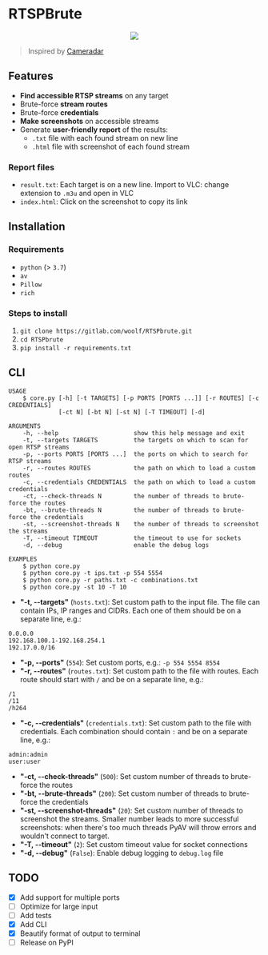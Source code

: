 # RTSPBrute

<p align="center">
   <a href="https://asciinema.org/a/348924?autoplay=1" target="_blank"><img src="https://asciinema.org/a/348924.svg" /></a>
</p>

> Inspired by [Cameradar](https://github.com/Ullaakut/cameradar)

## Features

- **Find accessible RTSP streams** on any target
- Brute-force **stream routes**
- Brute-force **credentials**
- **Make screenshots** on accessible streams
- Generate **user-friendly report** of the results:
  - `.txt` file with each found stream on new line
  - `.html` file with screenshot of each found stream

### Report files

- `result.txt`: Each target is on a new line. Import to VLC: change extension to `.m3u` and open in VLC
- `index.html`: Click on the screenshot to copy its link

## Installation

### Requirements

- `python` (> `3.7`)
- `av`
- `Pillow`
- `rich`

### Steps to install

1. `git clone https://gitlab.com/woolf/RTSPbrute.git`
2. `cd RTSPbrute`
3. `pip install -r requirements.txt`

## CLI

```
USAGE
    $ core.py [-h] [-t TARGETS] [-p PORTS [PORTS ...]] [-r ROUTES] [-c CREDENTIALS]
              [-ct N] [-bt N] [-st N] [-T TIMEOUT] [-d]

ARGUMENTS
    -h, --help                     show this help message and exit
    -t, --targets TARGETS          the targets on which to scan for open RTSP streams
    -p, --ports PORTS [PORTS ...]  the ports on which to search for RTSP streams
    -r, --routes ROUTES            the path on which to load a custom routes
    -c, --credentials CREDENTIALS  the path on which to load a custom credentials
    -ct, --check-threads N         the number of threads to brute-force the routes
    -bt, --brute-threads N         the number of threads to brute-force the credentials
    -st, --screenshot-threads N    the number of threads to screenshot the streams
    -T, --timeout TIMEOUT          the timeout to use for sockets
    -d, --debug                    enable the debug logs

EXAMPLES
    $ python core.py
    $ python core.py -t ips.txt -p 554 5554
    $ python core.py -r paths.txt -c combinations.txt
    $ python core.py -st 10 -T 10
```

- **"-t, --targets"** (`hosts.txt`): Set custom path to the input file. The file can contain IPs, IP ranges and CIDRs. Each one of them should be on a separate line, e.g.:

```
0.0.0.0
192.168.100.1-192.168.254.1
192.17.0.0/16
```

- **"-p, --ports"** (`554`): Set custom ports, e.g.: `-p 554 5554 8554`
- **"-r, --routes"** (`routes.txt`): Set custom path to the file with routes. Each route should start with `/` and be on a separate line, e.g.:

```
/1
/11
/h264
```

- **"-c, --credentials"** (`credentials.txt`): Set custom path to the file with credentials. Each combination should contain `:` and be on a separate line, e.g.:

```
admin:admin
user:user
```

- **"-ct, --check-threads"** (`500`): Set custom number of threads to brute-force the routes
- **"-bt, --brute-threads"** (`200`): Set custom number of threads to brute-force the credentials
- **"-st, --screenshot-threads"** (`20`): Set custom number of threads to screenshot the streams. Smaller number leads to more successful screenshots: when there's too much threads PyAV will throw errors and wouldn't connect to target.
- **"-T, --timeout"** (`2`): Set custom timeout value for socket connections
- **"-d, --debug"** (`False`): Enable debug logging to `debug.log` file

## TODO

- [x] Add support for multiple ports
- [ ] Optimize for large input
- [ ] Add tests
- [x] Add CLI
- [x] Beautify format of output to terminal
- [ ] Release on PyPI
